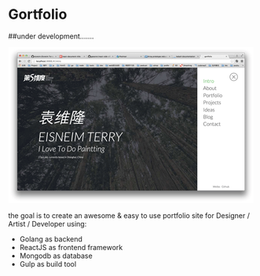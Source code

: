 Gortfolio
==========

##under development.......

![img](snapshot.png 'preview')

the goal is to create an awesome & easy to use portfolio site for Designer / Artist / Developer
using: 
 - Golang as backend 
 - ReactJS as frontend  framework 
 - Mongodb as database
 - Gulp as build tool